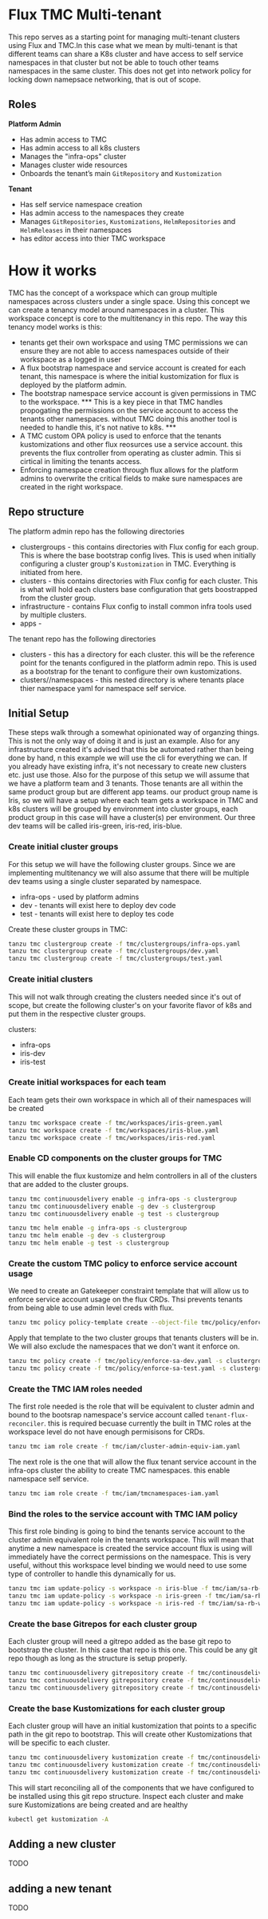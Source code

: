 # Flux TMC Multi-tenant

This repo serves as a starting point for managing multi-tenant clusters using Flux and TMC.In this case what we mean by multi-tenant is that different teams can share a K8s cluster and have access to self service namespaces in that cluster but not be able to touch other teams namespaces in the same cluster. This does not get into network policy for locking down namepsace networking, that is out of scope.  



## Roles

**Platform Admin**

* Has admin access to TMC
* Has admin access to all k8s clusters
* Manages the "infra-ops" cluster
* Manages cluster wide resources
* Onboards the tenant’s main `GitRepository` and `Kustomization`


**Tenant**

* Has self service namespace creation
* Has admin access to the namespaces they create 
* Manages `GitRepositories`, `Kustomizations`, `HelmRepositories` and `HelmReleases` in their namespaces
* has editor access into thier TMC workspace

# How it works

TMC has the concept of a workspace which can group multiple namespaces across clusters under a single space. Using this concept we can create a tenancy model around namespaces in a cluster. This workspace concept is core to the multitenancy in this repo. The way this tenancy model works is this:

*  tenants get their own workspace and using TMC permissions we can ensure they are not able to access namespaces outside of their workspace as a logged in user
*  A flux bootstrap namespace and service account is created for each tenant, this namespace is where the initial kustomization for flux is deployed by the platform admin.
*  The bootstrap namespace service account is given permissions in TMC to the workspace. *** This is a key piece in that TMC handles propogating the permissions on the service account to access the tenants other namespaces. without TMC doing this another tool is needed to handle this, it's not native to k8s. ***
*  A TMC custom OPA policy is used to enforce that the tenants kustomizations and other flux reosurces use a service account. this prevents the flux controller from operating as cluster admin. This si cirtical in limiting the tenants access.
*  Enforcing namespace creation through flux allows for the platform admins to overwrite the critical fields to make sure namespaces are created in the right workspace.
  




## Repo structure

The platform admin repo has the following directories

* clustergroups - this contains directories with Flux config for each group. This is where the base bootstrap config lives. This is used when initially configuring a cluster group's `Kustomization` in TMC. Everything is initiated from here.
* clusters - this contains directories with Flux config for each cluster. This is what will hold each clusters base configuration that gets boostrapped from the cluster group.
* infrastructure - contains Flux config to install common infra tools used by multiple clusters.
* apps - 


The tenant repo has the following directories

* clusters -  this has a directory for each cluster. this will be the reference point for the tenants configured in the platform admin repo. This is used as a bootstrap for the tenant to configure their own kustomizations.
* clusters/<clustername>/namespaces - this nested directory is where tenants place thier namespace yaml for namespace self service.




## Initial Setup
These steps walk through a somewhat opinionated way of organzing things. This is not the only way of doing it and is just an example. Also for any infrastructure created it's advised that this be automated rather than being done by hand, n this example we will use the cli for everything we can. If you already have existing infra, it's not necessary to create new clusters etc. just use those. Also for the purpose of this setup we will assume that we have a platform team and 3 tenants. Those tenants are all within the same product group but are different app teams. our product group name is Iris, so we will have a setup where each team gets a workspace in TMC and k8s clusters will be grouped by environment into cluster groups, each product group in this case will have a cluster(s) per environment. Our three dev teams will be called iris-green, iris-red, iris-blue.

### Create initial cluster groups

For this setup we will have the following cluster groups. Since we are implementing multitenancy we will also assume that there will be multiple dev teams using a single cluster separated by namespace. 

* infra-ops -  used by platform admins
* dev -  tenants will exist here to deploy dev code
* test -  tenants will exist here to deploy tes code


Create these cluster groups in TMC:

```bash
tanzu tmc clustergroup create -f tmc/clustergroups/infra-ops.yaml
tanzu tmc clustergroup create -f tmc/clustergroups/dev.yaml
tanzu tmc clustergroup create -f tmc/clustergroups/test.yaml
```

### Create initial clusters

This will not walk through creating the clusters needed since it's out of scope, but create the following cluster's on your favorite flavor of k8s and put them in the respective cluster groups.

clusters:

* infra-ops
* iris-dev
* iris-test


### Create initial workspaces for each team

Each team gets their own workspace in which all of their namespaces will be created


```bash
tanzu tmc workspace create -f tmc/workspaces/iris-green.yaml
tanzu tmc workspace create -f tmc/workspaces/iris-blue.yaml
tanzu tmc workspace create -f tmc/workspaces/iris-red.yaml
```

<!-- ### Create the workspace for the tenant namepsaces in the infra-ops cluster

We will group all tenant namespaces in the infra-ops cluster into the same workspace to make it easier to manage permissions on them. Tenants will not have direct access to these namespaces and can only interact through gitops with very limited permissions.

```bash
tanzu tmc workspace create -f tmc/workspaces/tenants-infra-ops.yaml
``` -->

### Enable CD components on the cluster groups for TMC

This will enable the flux kustomize and helm controllers in all of the clusters that are added to the cluster groups.


```bash
tanzu tmc continuousdelivery enable -g infra-ops -s clustergroup
tanzu tmc continuousdelivery enable -g dev -s clustergroup
tanzu tmc continuousdelivery enable -g test -s clustergroup

tanzu tmc helm enable -g infra-ops -s clustergroup
tanzu tmc helm enable -g dev -s clustergroup
tanzu tmc helm enable -g test -s clustergroup

```

### Create the custom TMC policy to enforce service account usage

We need to create an Gatekeeper constraint template that will allow us to enforce service account usage on the flux CRDs. Thsi prevents tenants from being able to use admin level creds with flux.

```bash
tanzu tmc policy policy-template create --object-file tmc/policy/enforce-sa-template.yaml
```

Apply that template to the two cluster groups that tenants clusters will be in. We will also exclude the namespaces that we don't want it enforce on. 

```bash
tanzu tmc policy create -f tmc/policy/enforce-sa-dev.yaml -s clustergroup
tanzu tmc policy create -f tmc/policy/enforce-sa-test.yaml -s clustergroup
```


### Create the TMC IAM roles needed

The first role needed is the role that will be equivalent to cluster admin and bound to the bootsrap namespace's service account called `tenant-flux-reconciler`. this is required becuase currently the built in TMC roles at the workspace level do not have enough permisisons for CRDs. 


```bash
tanzu tmc iam role create -f tmc/iam/cluster-admin-equiv-iam.yaml
```


The next role is the one that will allow the flux tenant service account in the infra-ops cluster the ability to create TMC namespaces. this enable namespace self service.

```bash
tanzu tmc iam role create -f tmc/iam/tmcnamespaces-iam.yaml
```


### Bind the roles to the service account with TMC IAM policy

This first role binding is going to bind the tenants service account to the cluster admin equivalent role in the tenants workspace. This will mean that anytime a new namespace is created the service account flux is using will immediately have the correct permissions on the namespace. This is very useful, without this workspace level binding we would need to use some type of controller to handle this dynamically for us.


```bash
tanzu tmc iam update-policy -s workspace -n iris-blue -f tmc/iam/sa-rb-workspace-blue.yaml
tanzu tmc iam update-policy -s workspace -n iris-green -f tmc/iam/sa-rb-workspace-green.yaml
tanzu tmc iam update-policy -s workspace -n iris-red -f tmc/iam/sa-rb-workspace-red.yaml
```
<!-- 
The next role binding to create is for the allowing the tenant namespace service accounts in the infra-ops cluster the ability to create TMCNamespace objects. This enables self service.  -->


### Create the base Gitrepos for each cluster group

Each cluster group will need a gitrepo added as the base git repo to bootstrap the cluster. In this case that repo is this one. This could be any git repo though as long as the structure is setup properly. 

```bash
tanzu tmc continuousdelivery gitrepository create -f tmc/continousdelivery/test-gitrepo.yaml -s clustergroup
tanzu tmc continuousdelivery gitrepository create -f tmc/continousdelivery/dev-gitrepo.yaml -s clustergroup
tanzu tmc continuousdelivery gitrepository create -f tmc/continousdelivery/infra-ops-gitrepo.yaml -s clustergroup
```

### Create the base Kustomizations for each cluster group

Each cluster group will have an initial kustomization that points to a specific path in the git repo to bootstrap. This will create other Kustomizations that will be specific to each cluster.


```bash
tanzu tmc continuousdelivery kustomization create -f tmc/continousdelivery/dev.yaml -s clustergroup
tanzu tmc continuousdelivery kustomization create -f tmc/continousdelivery/test.yaml -s clustergroup
tanzu tmc continuousdelivery kustomization create -f tmc/continousdelivery/infra-ops.yaml -s clustergroup
```
This will start reconciling all of the components that we have configured to be installed using this git repo structure. Inspect each cluster and make sure Kustomizations are being created and are healthy

```bash
kubectl get kustomization -A
```




## Adding a new cluster
TODO

## adding a new tenant
TODO